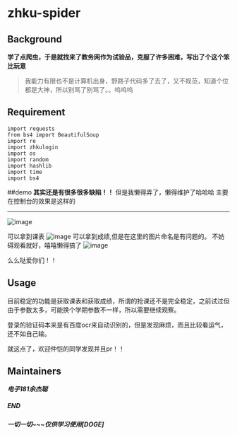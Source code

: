 # zhku-spider
## Background
__学了点爬虫，于是就找来了教务网作为试验品，克服了许多困难，写出了个这个笨比玩意__
> 我能力有限也不是计算机出身，野路子代码多了去了，又不规范，知道个位都是大神，所以别骂了别骂了。。呜呜呜
## Requirement
```
import requests
from bs4 import BeautifulSoup
import re
import zhkulogin
import os
import random
import hashlib
import time
import bs4
```
##demo
__其实还是有很多很多缺陷！！__
但是我懒得弄了，懒得维护了哈哈哈
主要在控制台的效果是这样的
***
![image](https://github.com/image/效果.png)

可以拿到课表
![image](https://github.com/image/20200.jpg)
可以拿到成绩,但是在这里的图片命名是有问题的。
不妨碍观看就好，嘻嘻懒得搞了
![image](https://github.com/image/第6个学期的成绩.jpg)

么么哒爱你们！！


## Usage
目前稳定的功能是获取课表和获取成绩，所谓的抢课还不是完全稳定，之前试过但由于参数太多，可能换个学期参数不一样，所以需要继续观察。

登录的验证码本来是有百度ocr来自动识别的，但是发现麻烦，而且比较看运气，还不如自己输。

就这点了，欢迎仲恺的同学发现并且pr！！

## Maintainers
___电子181余杰聪___
##### END
___一切一切~~~仅供学习使用[DOGE]___
